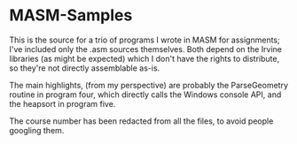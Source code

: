 # MASM-Samples

This is the source for a trio of programs I wrote in MASM for assignments; I've included only the .asm sources themselves.  Both depend on the Irvine libraries (as might be expected) which I don't have the rights to distribute, so they're not directly assemblable as-is.

The main highlights, (from my perspective) are probably the ParseGeometry routine in program four, which directly calls the Windows console API, and the heapsort in program five.

The course number has been redacted from all the files, to avoid people googling them.
